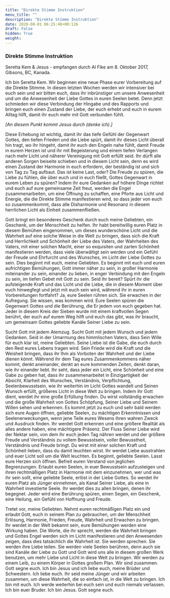 ```yaml
---
title: "Direkte Stimme Instruktion"
menu_title: ""
description: "Direkte Stimme Instruktion"
date: 2020-08-01 06:25:48+00:126
draft: False
hidden: True
weight:
---
```

### Direkte Stimme Instruktion

Seretta Kem & Jesus - empfangen durch Al Fike am 8. Oktober 2017, Gibsons, BC, Kanada.

Ich bin Seretta Kem. Wir beginnen eine neue Phase eurer Vorbereitung auf die Direkte Stimme. In diesen letzten Wochen werden wir intensiver bei euch sein und wir bitten euch, dass ihr inbrünstiger um unsere Anwesenheit und um die Anwesenheit der Liebe Gottes in euren Seelen betet. Denn jetzt schmieden wir diese Verbindung der Hingabe und des Rapports und bringen euch einen Zustand der Liebe, der euch erhebt und euch in eurem Alltag hilft, damit ihr euch mehr mit Gott verbunden fühlt.

*[An diesem Punkt kommt Jesus durch (denke ich).]*

Diese Erhebung ist wichtig, damit ihr das tiefe Gefühl der Gegenwart Gottes, den tiefen Frieden und die Liebe spürt, damit ihr dieses Licht überall hin tragt, wo ihr hingeht, damit ihr euch den Engeln nahe fühlt, damit Freude in eurem Herzen ist und ihr mit Begeisterung und einem tiefen Verlangen nach mehr Licht und näherer Vereinigung mit Gott erfüllt seid. Ihr dürft alle anderen Sorgen beiseite schieben und in diesem Licht sein, denn es wird einen Zustand der Harmonie in euch erfordern, der beständig ist und sich von Tag zu Tag aufbaut. Das ist keine Last, oder? Die Freude zu spüren, die Liebe zu fühlen, die über euch und in euch fließt, Gottes Gegenwart in eurem Leben zu spüren? Indem ihr eure Gedanken auf höhere Dinge richtet und euch auf eure gemeinsame Zeit freut, werden die Engel zusammenarbeiten, um eine Öffnung zu schaffen, eine Pforte aus Licht und Energie, die die Direkte Stimme manifestieren wird, so dass jeder von euch so zusammenkommt, dass alle Disharmonie und Resonanz in diesem herrlichen Licht als Einheit zusammenfließen.

Gott bringt ein besonderes Geschenk durch euch meine Geliebten, ein Geschenk, um der Menschheit zu helfen. Ihr habt bereitwillig euren Platz in diesem Bemühen eingenommen, um dieses wunderschöne Licht und die Wahrheit auf eine solche Weise in die Welt zu bringen, dass sich die Kraft und Herrlichkeit und Schönheit der Liebe des Vaters, der Wahrheiten des Vaters, mit einer solchen Macht, einer so exquisiten und zarten Schönheit manifestieren werden, dass viele überwältigt sein werden und ein Gefühl der Freude und Ehrfurcht und des Wunsches, im Licht der Liebe Gottes zu sein. Dies beginnt mit euch, meine Geliebten. Es beginnt mit euch und euren aufrichtigen Bemühungen, Gott immer näher zu sein, in großer Harmonie miteinander zu sein, einander zu lieben, in enger Verbindung mit den Engeln zu sein, im tiefen Gebet mit Gott zu sein. Seid ihr bereit? Spürt ihr die aufsteigende Kraft und das Licht und die Liebe, die in diesem Moment über euch hinwegfegt und jetzt mit euch sein wird, während ihr in euren Vorbereitungen fortfahrt? Ja, eure Seelen rühren sich. Sie erwachen in der Aufregung. Sie wissen, was kommen wird. Eure Seelen spüren die Gegenwart Gottes und die Berührung, die Er jedem von euch gegeben hat.  Jeder in diesem Kreis der Sieben wurde mit einem kraftvollen Segen berührt, der euch auf eurem Weg hilft und euch das gibt, was ihr braucht, um gemeinsam Gottes geliebte Kanäle Seiner Liebe zu sein.

Sucht Gott mit jedem Atemzug. Sucht Gott mit jedem Wunsch und jedem Gedanken. Seid in der Umarmung des himmlischen Vaters, dass Sein Wille für euch klar ist, meine Geliebten. Seine Liebe ist die Gabe, die euch durch den Rest eures Lebens tragen wird. Sein Friede wird die Kraft und die Weisheit bringen, dass ihr Ihm als Vorboten der Wahrheit und der Liebe dienen könnt. Während ihr dem Tag eures Zusammenkommens näher kommt, denkt aneinander, denkt an eure kommenden Zeiten, denkt daran, wie ihr einander liebt. Ihr seht, dass jeder ein Licht, eine Schönheit und eine Gabe zu geben hat, dass ihr zusammenarbeitet in Einzigartigkeit der Absicht, Klarheit des Wunsches, Verständnis, Verpflichtung, Seelenbewusstsein, wie ihr weiterhin im Licht Gottes wandelt und Seinen Wunsch erfüllt, größeres Licht in diese Welt zu bringen. Indem ihr Gott dient, werdet ihr eine große Erfüllung finden. Du wirst vollständig erwachen und die große Wahrheit von Gottes Schöpfung, Seiner Liebe und Seinem Willen sehen und erkennen. Es kommt jetzt zu euch und sehr bald werden sich eure Augen öffnen, geliebte Seelen, zu mächtigen Erkenntnissen und Seelenerweckungen, wenn jene Teile eures Wesens ihren wahren Zweck und Ausdruck finden. Ihr werdet Gott erkennen und eine größere Realität als alles andere haben, eine mächtigere Präsenz. Der Fluss Seiner Liebe wird der Nektar sein, von dem ihr euch jeden Tag nähren werdet und der größere Freude und Verständnis zu vollem Bewusstsein, voller Bewusstheit, Verständnis und Freude bringt. Du wirst mit einer solchen Kraft und Schönheit lieben, dass du damit leuchten wirst. Ihr werdet Liebe ausstrahlen und euer Licht soll um die Welt leuchten. Es beginnt, geliebte Seelen. Lasst eure Herzen sich öffnen. Befreit euren Verstand von jeglichen Begrenzungen. Erlaubt euren Seelen, in euer Bewusstsein aufzusteigen und ihren rechtmäßigen Platz in Harmonie mit dem einzunehmen, wer und was ihr sein sollt, eine geliebte Seele, erlöst in der Liebe Gottes. So werdet ihr euren Platz als Jünger einnehmen, als Kanal Seiner Liebe, als eine in Wahrheit investierte Seele. Ihr werdet dies zu allen bringen, denen ihr begegnet. Jeder wird eine Berührung spüren, einen Segen, ein Geschenk, eine Heilung, ein Gefühl von Hoffnung und Freude.

Tretet vor, meine Geliebten. Nehmt euren rechtmäßigen Platz ein und erlaubt Gott, euch in seinem Plan zu gebrauchen, um der Menschheit Erlösung, Harmonie, Frieden, Freude, Wahrheit und Erwachen zu bringen. Ihr werdet in der Welt bekannt sein, eure Bemühungen werden eine Wirkung haben. Die Worte, die ihr sprecht, werden die Wahrheit bringen und Gottes Engel werden sich im Licht manifestieren und den Anwesenden zeigen, dass dies tatsächlich die Wahrheit ist. Sie werden sprechen. Sie werden ihre Liebe teilen. Sie werden viele Seelen berühren, denn auch sie sind Kanäle der Liebe zu Gott und Gott wird uns alle in diesem großen Werk benutzen, um mehr Liebe und Licht in diese Welt zu bringen. Wir werden zu einem Leib, zu einem Körper in Gottes großem Plan. Wir sind zusammen. Gott segne euch. Ich bin Jesus und ich liebe euch, meine Brüder und Schwestern. Ich liebe euch. Ihr seid meine Jünger und wir arbeiten zusammen, um diese Wahrheit, die so einfach ist, in die Welt zu bringen. Ich bin mit euch. Ich werde weiterhin bei euch sein und euch niemals verlassen. Ich bin euer Bruder. Ich bin Jesus. Gott segne euch.
